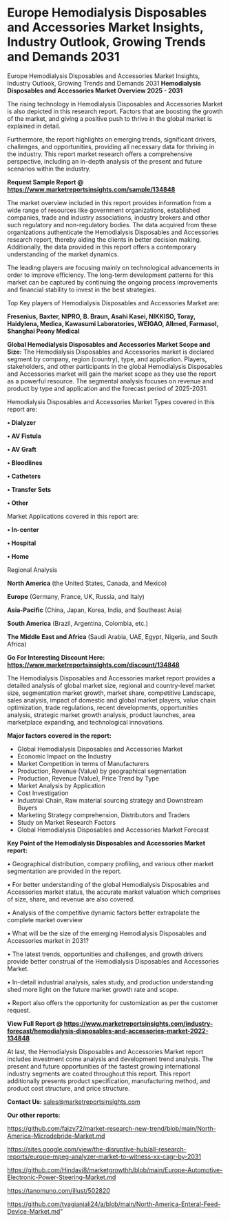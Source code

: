# Europe Hemodialysis Disposables and Accessories Market Insights, Industry Outlook, Growing Trends and Demands 2031
Europe Hemodialysis Disposables and Accessories Market Insights, Industry Outlook, Growing Trends and Demands 2031
<Strong> Hemodialysis Disposables and Accessories Market Overview 2025 - 2031</strong>

The rising technology in Hemodialysis Disposables and Accessories Market is also depicted in this research report. Factors that are boosting the growth of the market, and giving a positive push to thrive in the global market is explained in detail.

Furthermore, the report highlights on emerging trends, significant drivers, challenges, and opportunities, providing all necessary data for thriving in the industry. This report market research offers a comprehensive perspective, including an in-depth analysis of the present and future scenarios within the industry.

<strong>Request Sample Report @ <a href=https://www.marketreportsinsights.com/sample/134848>https://www.marketreportsinsights.com/sample/134848</a></strong>

The market overview included in this report provides information from a wide range of resources like government organizations, established companies, trade and industry associations, industry brokers and other such regulatory and non-regulatory bodies. The data acquired from these organizations authenticate the Hemodialysis Disposables and Accessories research report, thereby aiding the clients in better decision making. Additionally, the data provided in this report offers a contemporary understanding of the market dynamics.

The leading players are focusing mainly on technological advancements in order to improve efficiency. The long-term development patterns for this market can be captured by continuing the ongoing process improvements and financial stability to invest in the best strategies.

Top Key players of Hemodialysis Disposables and Accessories Market are:

<strong>Fresenius, Baxter, NIPRO, B. Braun, Asahi Kasei, NIKKISO, Toray, Haidylena, Medica, Kawasumi Laboratories, WEIGAO, Allmed, Farmasol, Shanghai Peony Medical</strong>

<strong><b>Global Hemodialysis Disposables and Accessories Market Scope and Size:</b></strong>
The Hemodialysis Disposables and Accessories market is declared segment by company, region (country), type, and application. Players, stakeholders, and other participants in the global Hemodialysis Disposables and Accessories market will gain the market scope as they use the report as a powerful resource. The segmental analysis focuses on revenue and product by type and application and the forecast period of 2025-2031.

Hemodialysis Disposables and Accessories Market Types covered in this report are:

<strong>• Dialyzer

• AV Fistula

• AV Graft

• Bloodlines

• Catheters

• Transfer Sets

• Other</strong>

Market Applications covered in this report are:

<strong>• In-center

• Hospital

• Home</strong> 

Regional Analysis

<strong>North America</strong> (the United States, Canada, and Mexico)

<strong>Europe</strong> (Germany, France, UK, Russia, and Italy)

<strong>Asia-Pacific</strong> (China, Japan, Korea, India, and Southeast Asia)

<strong>South America</strong> (Brazil, Argentina, Colombia, etc.)

<strong>The Middle East and Africa</strong> (Saudi Arabia, UAE, Egypt, Nigeria, and South Africa)

<strong>Go For Interesting Discount Here: <a href=https://www.marketreportsinsights.com/discount/134848>https://www.marketreportsinsights.com/discount/134848</a></strong>

The Hemodialysis Disposables and Accessories market report provides a detailed analysis of global market size, regional and country-level market size, segmentation market growth, market share, competitive Landscape, sales analysis, impact of domestic and global market players, value chain optimization, trade regulations, recent developments, opportunities analysis, strategic market growth analysis, product launches, area marketplace expanding, and technological innovations.

<strong><b>Major factors covered in the report:</b></strong>
<ul>
  <li>Global Hemodialysis Disposables and Accessories Market </li>
  <li>Economic Impact on the Industry</li>
  <li>Market Competition in terms of Manufacturers</li>
  <li>Production, Revenue (Value) by geographical segmentation</li>
  <li>Production, Revenue (Value), Price Trend by Type</li>
  <li>Market Analysis by Application</li>
  <li>Cost Investigation</li>
  <li>Industrial Chain, Raw material sourcing strategy and Downstream Buyers</li>
  <li>Marketing Strategy comprehension, Distributors and Traders</li>
  <li>Study on Market Research Factors</li>
  <li>Global Hemodialysis Disposables and Accessories Market Forecast</li>
</ul>

<strong><b>Key Point of the Hemodialysis Disposables and Accessories Market report:</b></strong>

• Geographical distribution, company profiling, and various other market segmentation are provided in the report.

• For better understanding of the global Hemodialysis Disposables and Accessories market status, the accurate market valuation which comprises of size, share, and revenue are also covered.

• Analysis of the competitive dynamic factors better extrapolate the complete market overview

• What will be the size of the emerging Hemodialysis Disposables and Accessories market in 2031?

• The latest trends, opportunities and challenges, and growth drivers provide better construal of the Hemodialysis Disposables and Accessories Market.

• In-detail industrial analysis, sales study, and production understanding shed more light on the future market growth rate and scope.

• Report also offers the opportunity for customization as per the customer request.

<strong><b>View Full Report @ <a href=https://www.marketreportsinsights.com/industry-forecast/hemodialysis-disposables-and-accessories-market-2022-134848>https://www.marketreportsinsights.com/industry-forecast/hemodialysis-disposables-and-accessories-market-2022-134848</a></b></strong>


At last, the Hemodialysis Disposables and Accessories Market report includes investment come analysis and development trend analysis. The present and future opportunities of the fastest growing international industry segments are coated throughout this report. This report additionally presents product specification, manufacturing method, and product cost structure, and price structure.

<strong>Contact Us:</strong>
sales@marketreportsinsights.com

<strong>Our other reports:</strong>

<a href=https://github.com/faizy72/market-research-new-trend/blob/main/North-America-Microdebride-Market.md>https://github.com/faizy72/market-research-new-trend/blob/main/North-America-Microdebride-Market.md</a>

<a href=https://sites.google.com/view/the-disruptive-hub/all-research-reports/europe-mpeg-analyzer-market-to-witness-xx-cagr-by-2031>https://sites.google.com/view/the-disruptive-hub/all-research-reports/europe-mpeg-analyzer-market-to-witness-xx-cagr-by-2031</a>

<a href=https://github.com/Hindavi8/marketgrowthh/blob/main/Europe-Automotive-Electronic-Power-Steering-Market.md>https://github.com/Hindavi8/marketgrowthh/blob/main/Europe-Automotive-Electronic-Power-Steering-Market.md</a>

<a href=https://tanomuno.com/illust/502820>https://tanomuno.com/illust/502820</a>

<a href=https://github.com/tyagianjali24/a/blob/main/North-America-Enteral-Feed-Device-Market.md>https://github.com/tyagianjali24/a/blob/main/North-America-Enteral-Feed-Device-Market.md</a>"
